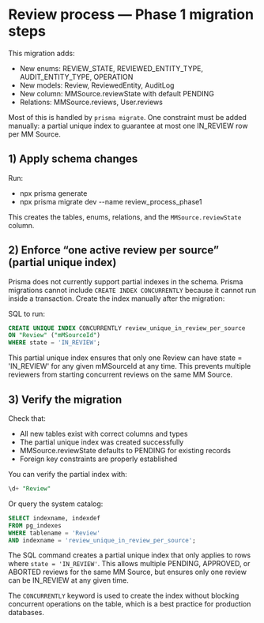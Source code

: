 # Review process — Phase 1 migration steps

This migration adds:
- New enums: REVIEW_STATE, REVIEWED_ENTITY_TYPE, AUDIT_ENTITY_TYPE, OPERATION
- New models: Review, ReviewedEntity, AuditLog
- New column: MMSource.reviewState with default PENDING
- Relations: MMSource.reviews, User.reviews

Most of this is handled by `prisma migrate`. One constraint must be added manually: a partial unique index to guarantee at most one IN_REVIEW row per MM Source.

## 1) Apply schema changes

Run:
- npx prisma generate
- npx prisma migrate dev --name review_process_phase1

This creates the tables, enums, relations, and the `MMSource.reviewState` column.

## 2) Enforce “one active review per source” (partial unique index)

Prisma does not currently support partial indexes in the schema.
Prisma migrations cannot include `CREATE INDEX CONCURRENTLY` because it cannot run inside a transaction. Create the index manually after the migration:

SQL to run:

```sql
CREATE UNIQUE INDEX CONCURRENTLY review_unique_in_review_per_source 
ON "Review" ("mMSourceId") 
WHERE state = 'IN_REVIEW';
```

This partial unique index ensures that only one Review can have state = 'IN_REVIEW' for any given mMSourceId at any time. This prevents multiple reviewers from starting concurrent reviews on the same MM Source.

## 3) Verify the migration

Check that:
- All new tables exist with correct columns and types
- The partial unique index was created successfully
- MMSource.reviewState defaults to PENDING for existing records
- Foreign key constraints are properly established

You can verify the partial index with:
``` sql
\d+ "Review"
```

Or query the system catalog:
``` sql
SELECT indexname, indexdef 
FROM pg_indexes 
WHERE tablename = 'Review' 
AND indexname = 'review_unique_in_review_per_source';
```

The SQL command creates a partial unique index that only applies to rows where `state = 'IN_REVIEW'`. This allows multiple PENDING, APPROVED, or ABORTED reviews for the same MM Source, but ensures only one review can be IN_REVIEW at any given time.

The `CONCURRENTLY` keyword is used to create the index without blocking concurrent operations on the table, which is a best practice for production databases.

